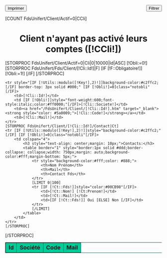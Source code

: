 <button onclick="PrintElem('tableContainer',event);" style="float-left;">Imprimer</button>
<button onclick="toggleDispo(event);" style="float:right;">Filtrer</button>
<div id="tableContainer" style="overflow: auto;height: 100%;">
    [COUNT FdsUnifert/Client/Actif=0|CCli]
    <h1 style="text-align: center">Client n'ayant pas activé leurs comptes ([!CCli!])</h1>

<table border="1" style="border:1px solid #0a4b3e;border-collapse: collapse;width: 900px;text-align: center;font-size: 18px;margin:auto;">
    <tr style="background-color:#00CB98;">
        <th>Id</th>
        <th>Société</th>
        <th>Code</th>
        <th>Mail</th>
    </tr>
[STORPROC FdsUnifert/Client/Actif=0|Cli|0|10000|Id|ASC]
    [!Obli:=0!]
    [STORPROC FdsUnifert/Fds/Client/[!Cli::Id!]|F]
        [IF [!F::Obligatoire!]]
            [!Obli:=1!]
        [/IF]
    [/STORPROC]

    <tr style="[IF [!Utils::modulo([!Key!],2)!]]background-color:#c2ffc2;[/IF] border-top: 3px solid #000;" [IF [!Obli!]=0]class="notobli"[/IF]>
        <td>[!Cli::Id!]</td>
        <td [IF [!Obli!]]style="font-weight:600;font-style:italic;color:#ff0000;"[/IF]>[!Cli::Societe!]</td>
        <td><a href="/FdsUnifert/Client/[!Cli::Id!].htm" target="_blank"><strong style="color: #5a0009;">[!Cli::Code!]</strong></a></td>
        <td>[!Cli::Mail!]</td>
    </tr>
    [STORPROC FdsUnifert/Client/[!Cli::Id!]/Contact|Ct]
    <tr [IF [!Utils::modulo([!Key!],2)!]]style="background-color:#c2ffc2;"[/IF] [IF [!Obli!]=0]class="notobli"[/IF]>
        <td colspan="4">
            <h3 style="text-align: center;margin: 10px;">Contacts:</h3>
            <table border="1" style="border:1px solid #ddd;border-collapse: collapse;width: 750px;margin: auto;background-color:#fff;margin-bottom: 5px;">
                <tr style="background-color:#fff;color: #888;">
                    <th>Nom Prénom</th>
                    <th>Mail</th>
                    <th>Contact Fds</th>
                </tr>
                [LIMIT 0|100]
                <tr [IF [!Ct::Fds!]]style="color:#00CB98"[/IF]>
                    <td>[!Ct::Nom!] [!Ct:Prenom!]</td>
                    <td>[!Ct::Mail!]</td>
                    <td>[IF [!Ct::Fds!]] Oui [ELSE] Non [/IF]</td>
                </tr>
                [/LIMIT]
            </table>
        </td>
    </tr>
    [/STORPROC]


[/STORPROC]
</table>
</div>
<script type="text/javascript">

    function PrintElem(elem,event)
    {
        event.stopPropagation();
        event.preventDefault();

        var mywindow = window.open('', 'PRINT', 'height=400,width=600');

        mywindow.document.write('<html><head><title>' + document.title  + '</title>');
        mywindow.document.write('</head><body >');
        mywindow.document.write('<h1>' + document.title  + '</h1>');
        mywindow.document.write(document.getElementById(elem).innerHTML);
        mywindow.document.write('</body></html>');

        mywindow.document.close(); // necessary for IE >= 10
        mywindow.focus(); // necessary for IE >= 10*/

        mywindow.print();
        mywindow.close();

        return true;
    }

    function toggleDispo(event){
        event.stopPropagation();
        event.preventDefault();

        var elems = document.getElementsByClassName('notobli');
        for (var n in elems){
            var elem = elems[n];
            if(elem.offsetParent === null){
                elem.style.display = '';
            }else{
                elem.style.display = 'none';
            }
        }
    }
</script>